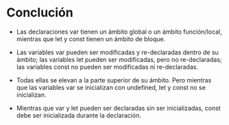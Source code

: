 # Conclución
- Las declaraciones var tienen un ámbito global o un ámbito función/local, mientras que let y const tienen un ámbito de bloque.

- Las variables var pueden ser modificadas y re-declaradas dentro de su ámbito; las variables let pueden ser modificadas, pero no re-declaradas; las variables const no pueden ser modificadas ni re-declaradas.

- Todas ellas se elevan a la parte superior de su ámbito. Pero mientras que las variables var se inicializan con undefined, let y const no se inicializan.

- Mientras que var y let pueden ser declaradas sin ser inicializadas, const debe ser inicializada durante la declaración.